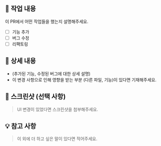 ## 🚀 작업 내용
이 PR에서 어떤 작업들을 했는지 설명해주세요.

- [ ] 기능 추가
- [ ] 버그 수정
- [ ] 리팩토링

## 📝 상세 내용
- (추가된 기능, 수정된 버그에 대한 상세 설명)
- 이 변경 사항으로 인해 영향을 받는 부분 (다른 파일, 기능)이 있다면 기재해주세요.

## 📸 스크린샷 (선택 사항)
> UI 변경이 있었다면 스크린샷을 첨부해주세요.

## 💡 참고 사항
> 이 외에 더 하고 싶은 말이 있다면 적어주세요.
